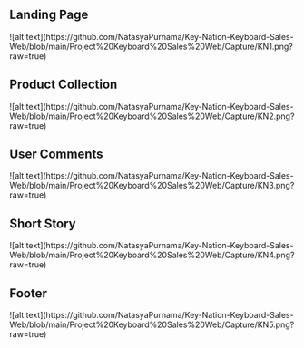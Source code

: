 <h2>Landing Page</h2>
![alt text](https://github.com/NatasyaPurnama/Key-Nation-Keyboard-Sales-Web/blob/main/Project%20Keyboard%20Sales%20Web/Capture/KN1.png?raw=true)
<br>
<h2>Product Collection</h2>
![alt text](https://github.com/NatasyaPurnama/Key-Nation-Keyboard-Sales-Web/blob/main/Project%20Keyboard%20Sales%20Web/Capture/KN2.png?raw=true)
<br>
<h2>User Comments</h2>
![alt text](https://github.com/NatasyaPurnama/Key-Nation-Keyboard-Sales-Web/blob/main/Project%20Keyboard%20Sales%20Web/Capture/KN3.png?raw=true)
<br>
<h2>Short Story</h2>
![alt text](https://github.com/NatasyaPurnama/Key-Nation-Keyboard-Sales-Web/blob/main/Project%20Keyboard%20Sales%20Web/Capture/KN4.png?raw=true)
<br>
<h2>Footer</h2>
![alt text](https://github.com/NatasyaPurnama/Key-Nation-Keyboard-Sales-Web/blob/main/Project%20Keyboard%20Sales%20Web/Capture/KN5.png?raw=true)
